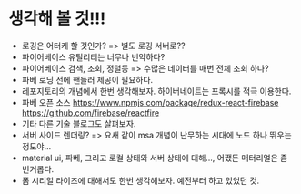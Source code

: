 # 생각해 볼 것!!! 
* 로깅은 어터케 할 것인가? => 별도 로깅 서버로??
* 파이어베이스 유틸리티는 너무나 빈약하다?
* 파이어베이스 검색, 조회, 정렬등 => 수많은 데이터를 매번 전체 조회 하나?
* 파베 로딩 전에 핸들러 제공이 필요하다.
* 레포지토리의 개념에서 한번 생각해보자. 하이버네이트는 프록시를 적극 이용한다. 
* 파베 오픈 소스 https://www.npmjs.com/package/redux-react-firebase https://github.com/firebase/reactfire
* 기타 다른 기술 블로그도 살펴보자.  
* 서버 사이드 렌더링? => 요새 같이 msa 개념이 난무하는 시대에 노드 하나 뛰우는 정도야...
* material ui, 파베, 그리고 로컬 상태와 서버 상태에 대해..., 어쨌든 매터리얼은 좀 번거롭다.
* 폼 시리얼 라이즈에 대해서도 한번 생각해보자. 예전부터 하고 있었던 것.
